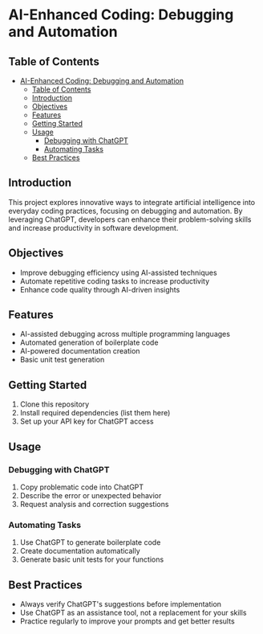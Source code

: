 # AI-Enhanced Coding: Debugging and Automation

## Table of Contents
- [AI-Enhanced Coding: Debugging and Automation](#ai-enhanced-coding-debugging-and-automation)
  - [Table of Contents](#table-of-contents)
  - [Introduction](#introduction)
  - [Objectives](#objectives)
  - [Features](#features)
  - [Getting Started](#getting-started)
  - [Usage](#usage)
    - [Debugging with ChatGPT](#debugging-with-chatgpt)
    - [Automating Tasks](#automating-tasks)
  - [Best Practices](#best-practices)

## Introduction
This project explores innovative ways to integrate artificial intelligence into everyday coding practices, focusing on debugging and automation. By leveraging ChatGPT, developers can enhance their problem-solving skills and increase productivity in software development.

## Objectives
- Improve debugging efficiency using AI-assisted techniques
- Automate repetitive coding tasks to increase productivity
- Enhance code quality through AI-driven insights

## Features
- AI-assisted debugging across multiple programming languages
- Automated generation of boilerplate code
- AI-powered documentation creation
- Basic unit test generation

## Getting Started
1. Clone this repository
2. Install required dependencies (list them here)
3. Set up your API key for ChatGPT access

## Usage

### Debugging with ChatGPT
1. Copy problematic code into ChatGPT
2. Describe the error or unexpected behavior
3. Request analysis and correction suggestions

### Automating Tasks
1. Use ChatGPT to generate boilerplate code
2. Create documentation automatically
3. Generate basic unit tests for your functions

## Best Practices
- Always verify ChatGPT's suggestions before implementation
- Use ChatGPT as an assistance tool, not a replacement for your skills
- Practice regularly to improve your prompts and get better results
